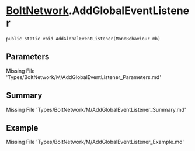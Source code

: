 # [BoltNetwork](Types/BoltNetwork.md).AddGlobalEventListener
`public static void AddGlobalEventListener(MonoBehaviour mb)`
## Parameters
Missing File 'Types/BoltNetwork/M/AddGlobalEventListener_Parameters.md'
## Summary
Missing File 'Types/BoltNetwork/M/AddGlobalEventListener_Summary.md'
## Example
Missing File 'Types/BoltNetwork/M/AddGlobalEventListener_Example.md'
